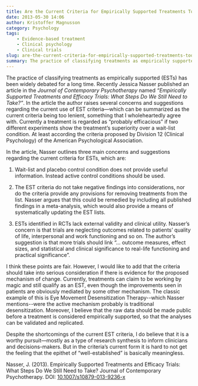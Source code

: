 ```yaml
---
title: Are the Current Criteria for Empirically Supported Treatments Too Lenient?
date: 2013-05-30 14:06
author: Kristoffer Magnusson
category: Psychology
tags: 
    - Evidence-based treatment
    - Clinical psychology
    - Clinical trials
slug: are-the-current-criteria-for-empirically-supported-treatments-too-lenient
summary: The practice of classifying treatments as empirically supported has been widely debated for a long time. In this post I write about a recent article that raises several concerns and suggestions regarding the current use of EST criteria—which can be summarized as the current criteria being too lenient, something that I wholeheartedly agree with
---
```


The practice of classifying treatments as empirically supported (ESTs) has been widely debated for a long time. Recently Jessica Nasser published an article in the *Journal of Contemporary Psychotherapy* named *“Empirically Supported Treatments and Efficacy Trials: What Steps Do We Still Need to Take?”*. In the article the author raises several concerns and suggestions regarding the current use of EST criteria—which can be summarized as the current criteria being too lenient, something that I wholeheartedly agree with. Currently a treatment is regarded as “probably efficacious” if two different experiments show the treatment’s superiority over a wait-list condition. At least according the criteria proposed by Division 12 (Clinical Psychology) of the American Psychological Association.

In the article, Nasser outlines three main concerns and suggestions regarding the current criteria for ESTs, which are:

1) Wait-list and placebo control condition does not provide useful information. Instead active control conditions should be used.

2) The EST criteria do not take negative findings into considerations, nor do the criteria provide any provisions for removing treatments from the list. Nasser argues that this could be remedied by including all published findings in a meta-analysis, which would also provide a means of systematically updating the EST lists.

3) ESTs identified in RCTs lack external validity and clinical utility. Nasser’s concern is that trials are neglecting outcomes related to patients’ quality of life, interpersonal and work functioning and so on. The author’s suggestion is that more trials should link “… outcome measures, effect sizes, and statistical and clinical significance to real-life functioning and practical significance”.

I think these points are fair. However, I would like to add that the criteria should take into serious consideration if there is evidence for the proposed mechanism of change. Currently, treatments can claim to be working by magic and still qualify as an EST, even though the improvements seen in patients are obviously mediated by some other mechanism. The classic example of this is Eye Movement Desensitization Therapy--which Nasser mentions--were the active mechanism probably is traditional desensitization. Moreover, I believe that the raw data should be made public before a treatment is considered empirically supported, so that the analyses can be validated and replicated.

Despite the shortcomings of the current EST criteria, I do believe that it is a worthy pursuit—mostly as a type of research synthesis to inform clinicians and decisions-makers. But in the criteria’s current form it is hard to not get the feeling that the epithet of “well-established” is basically meaningless.

Nasser, J. (2013). Empirically Supported Treatments and Efficacy Trials: What Steps Do We Still Need to Take? Journal of Contemporary Psychotherapy. DOI: <a rev="review" href="http://dx.doi.org/10.1007/s10879-013-9236-x">10.1007/s10879-013-9236-x</a>
